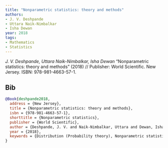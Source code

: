 ```yaml
---
title: "Nonparametric statistics: theory and methods"
authors:
- J. V. Deshpande
- Uttara Naik-Nimbalkar
- Isha Dewan
year: 2018
tags:
- Mathematics
- Statistics
---
```


<i>J. V. Deshpande, Uttara Naik-Nimbalkar, Isha Dewan</i> <span title="">“Nonparametric statistics: theory and methods”</span> (2018) // Publisher: World Scientific. New Jersey. ISBN:&nbsp;978-981-4663-57-1.

## Bib

```bib
@Book{deshpande2018,
  address = {New Jersey},
  title = {Nonparametric statistics: theory and methods},
  isbn = {978-981-4663-57-1},
  shorttitle = {Nonparametric statistics},
  publisher = {World Scientific},
  author = {Deshpande, J. V. and Naik-Nimbalkar, Uttara and Dewan, Isha},
  year = {2018},
  keywords = {Distribution (Probability theory), Nonparametric statistics},
}
```
